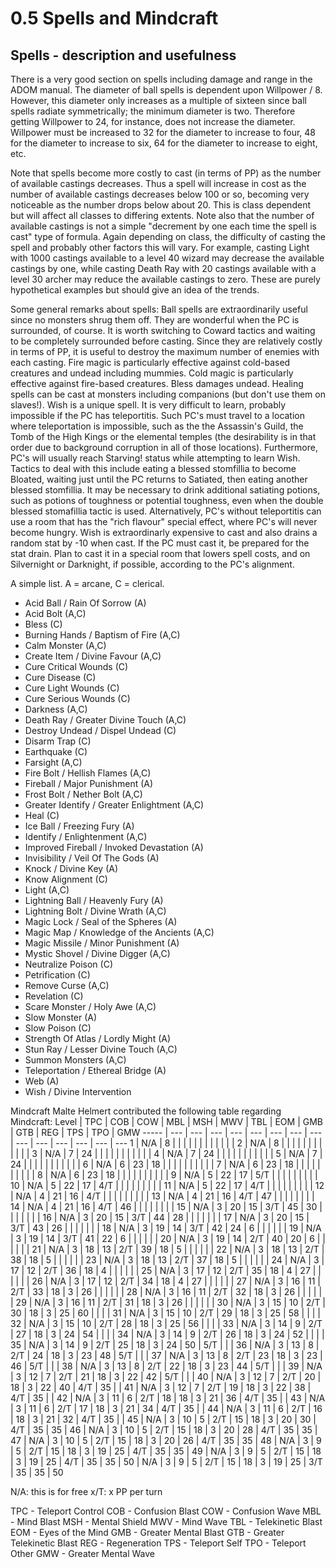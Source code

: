 # 0.5 Spells and Mindcraft

## Spells - description and usefulness

There is a very good section on spells including damage and range in the ADOM manual. The diameter of ball spells is dependent upon Willpower / 8. However, this diameter only increases as a multiple of sixteen since ball spells radiate symmetrically; the minimum diameter is two. Therefore getting Willpower to 24, for instance, does not increase the diameter.  Willpower must be increased to 32 for the diameter to increase to four, 48 for the diameter to increase to six, 64 for the diameter to increase to eight, etc.

Note that spells become more costly to cast (in terms of PP) as the number of available castings decreases. Thus a spell will increase in cost as the number of available castings decreases below 100 or so, becoming very noticeable as the number drops below about 20.  This is class dependent but will affect all classes to differing extents.  Note also that the number of available castings is not a simple "decrement by one each time the spell is cast" type of formula.  Again depending on class, the difficulty of casting the spell and probably other factors this will vary.  For example, casting Light with 1000 castings available to a level 40 wizard may decrease the available castings by one, while casting Death Ray with 20 castings available with a level 30 archer may reduce the available castings to zero.  These are purely hypothetical examples but should give an idea of the trends.

Some general remarks about spells: Ball spells are extraordinarily useful since no monsters shrug them off. They are wonderful when the PC is surrounded, of course. It is worth switching to Coward tactics and waiting to be completely surrounded before casting. Since they are relatively costly in terms of PP, it is useful to destroy the maximum number of enemies with each casting. Fire magic is particularly effective against cold-based creatures and undead including mummies. Cold magic is particularly effective against fire-based creatures. Bless damages undead. Healing spells can be cast at monsters including companions (but don't use them on slaves!). Wish is a unique spell. It is very difficult to learn, probably impossible if the PC has teleportitis. Such PC's must travel to a location where teleportation is impossible, such as the the Assassin's Guild, the Tomb of the High Kings or the elemental temples (the desirability is in that order due to background corruption in all of those locations). Furthermore, PC's will usually reach Starving! status while attempting to learn Wish. Tactics to deal with this include eating a blessed stomfillia to become Bloated, waiting just until the PC returns to Satiated, then eating another blessed stomfillia. It may be necessary to drink additional satiating potions, such as potions of toughness or potential toughness, even when the double blessed stomafillia tactic is used. Alternatively, PC's without teleportitis can use a room that has the "rich flavour" special effect, where PC's will never become hungry. Wish is extraordinarly expensive to cast and also drains a random stat by -10 when cast. If the PC must cast it, be prepared for the stat drain. Plan to cast it in a special room that lowers spell costs, and on Silvernight or Darknight, if possible, according to the PC's alignment.

A simple list. A = arcane, C = clerical.

* Acid Ball / Rain Of Sorrow (A)
* Acid Bolt (A,C)
* Bless (C)
* Burning Hands / Baptism of Fire (A,C)
* Calm Monster (A,C)
* Create Item / Divine Favour (A,C)
* Cure Critical Wounds (C)
* Cure Disease (C)
* Cure Light Wounds (C)
* Cure Serious Wounds (C)
* Darkness (A,C)
* Death Ray / Greater Divine Touch (A,C)
* Destroy Undead / Dispel Undead (C)
* Disarm Trap (C)
* Earthquake (C)
* Farsight (A,C)
* Fire Bolt / Hellish Flames (A,C)
* Fireball / Major Punishment (A)
* Frost Bolt / Nether Bolt (A,C)
* Greater Identify / Greater Enlightment (A,C)
* Heal (C)
* Ice Ball / Freezing Fury (A)
* Identify / Enlightenment (A,C)
* Improved Fireball / Invoked Devastation (A)
* Invisibility / Veil Of The Gods (A)
* Knock / Divine Key (A)
* Know Alignment (C)
* Light (A,C)
* Lightning Ball / Heavenly Fury (A)
* Lightning Bolt / Divine Wrath (A,C)
* Magic Lock / Seal of the Spheres (A)
* Magic Map / Knowledge of the Ancients (A,C)
* Magic Missile / Minor Punishment (A)
* Mystic Shovel / Divine Digger (A,C)
* Neutralize Poison (C)
* Petrification (C)
* Remove Curse (A,C)
* Revelation (C)
* Scare Monster / Holy Awe (A,C)
* Slow Monster (A)
* Slow Poison (C)
* Strength Of Atlas / Lordly Might (A)
* Stun Ray / Lesser Divine Touch (A,C)
* Summon Monsters (A,C)
* Teleportation / Ethereal Bridge (A)
* Web (A)
* Wish / Divine Intervention

Mindcraft
Malte Helmert contributed the following table regarding Mindcraft: 
Level | TPC | COB | COW | MBL | MSH | MWV | TBL | EOM | GMB | GTB | REG | TPS | TPO | GMW
----- | --- | --- | --- | --- | --- | --- | --- | --- | --- | --- | --- | --- | --- | ---
    1 | N/A | 8 | | | | | | | | | | | | 
    2 | N/A | 8 | | | | | | | | | | | | 
    3 | N/A | 7 | 24 | | | | | | | | | | | 
    4 | N/A | 7 | 24 | | | | | | | | | | | 
    5 | N/A | 7 | 24 | | | | | | | | | | | 
    6 | N/A | 6 | 23 | 18 | | | | | | | | | | 
    7 | N/A | 6 | 23 | 18 | | | | | | | | | | 
    8 | N/A | 6 | 23 | 18 | | | | | | | | | | 
    9 | N/A | 5 | 22 | 17 | 5/T | | | | | | | | | 
   10 | N/A | 5 | 22 | 17 | 4/T | | | | | | | | | 
   11 | N/A | 5 | 22 | 17 | 4/T | | | | | | | | | 
   12 | N/A | 4 | 21 | 16 | 4/T | | | | | | | | | 
   13 | N/A | 4 | 21 | 16 | 4/T | 47 | | | | | | | | 
   14 | N/A | 4 | 21 | 16 | 4/T | 46 | | | | | | | | 
   15 | N/A | 3 | 20 | 15 | 3/T | 45 | 30 | | | | | | | 
   16 | N/A | 3 | 20 | 15 | 3/T | 44 | 28 | | | | | | | 
   17 | N/A | 3 | 20 | 15 | 3/T | 43 | 26 | | | | | | | 
   18 | N/A | 3 | 19 | 14 | 3/T | 42 | 24 | 6 | | | | | | 
   19 | N/A | 3 | 19 | 14 | 3/T | 41 | 22 | 6 | | | | | | 
   20 | N/A | 3 | 19 | 14 | 2/T | 40 | 20 | 6 | | | | | | 
   21 | N/A | 3 | 18 | 13 | 2/T | 39 | 18 | 5 | | | | | | 
   22 | N/A | 3 | 18 | 13 | 2/T | 38 | 18 | 5 | | | | | | 
   23 | N/A | 3 | 18 | 13 | 2/T | 37 | 18 | 5 | | | | | | 
   24 | N/A | 3 | 17 | 12 | 2/T | 36 | 18 | 4 | | | | | | 
   25 | N/A | 3 | 17 | 12 | 2/T | 35 | 18 | 4 | 27 | | | | | | 
   26 | N/A | 3 | 17 | 12 | 2/T | 34 | 18 | 4 | 27 | | | | | | 
   27 | N/A | 3 | 16 | 11 | 2/T | 33 | 18 | 3 | 26 | | | | | | 
   28 | N/A | 3 | 16 | 11 | 2/T | 32 | 18 | 3 | 26 | | | | | | 
   29 | N/A | 3 | 16 | 11 | 2/T | 31 | 18 | 3 | 26 | | | | | | 
   30 | N/A | 3 | 15 | 10 | 2/T | 30 | 18 | 3 | 25 | 60 | | | | 
   31 | N/A | 3 | 15 | 10 | 2/T | 29 | 18 | 3 | 25 | 58 | | | | 
   32 | N/A | 3 | 15 | 10 | 2/T | 28 | 18 | 3 | 25 | 56 | | | | 
   33 | N/A | 3 | 14 |  9 | 2/T | 27 | 18 | 3 | 24 | 54 | | | | 
   34 | N/A | 3 | 14 |  9 | 2/T | 26 | 18 | 3 | 24 | 52 | | | | 
   35 | N/A | 3 | 14 |  9 | 2/T | 25 | 18 | 3 | 24 | 50 | 5/T | | | 
   36 | N/A | 3 | 13 |  8 | 2/T | 24 | 18 | 3 | 23 | 48 | 5/T | | | 
   37 | N/A | 3 | 13 |  8 | 2/T | 23 | 18 | 3 | 23 | 46 | 5/T | | | 
   38 | N/A | 3 | 13 |  8 | 2/T | 22 | 18 | 3 | 23 | 44 | 5/T | | | 
   39 | N/A | 3 | 12 |  7 | 2/T | 21 | 18 | 3 | 22 | 42 | 5/T | | | 
   40 | N/A | 3 | 12 |  7 | 2/T | 20 | 18 | 3 | 22 | 40 | 4/T | 35 | | 
   41 | N/A | 3 | 12 |  7 | 2/T | 19 | 18 | 3 | 22 | 38 | 4/T | 35 | | 
   42 | N/A | 3 | 11 |  6 | 2/T | 18 | 18 | 3 | 21 | 36 | 4/T | 35 | | 
   43 | N/A | 3 | 11 |  6 | 2/T | 17 | 18 | 3 | 21 | 34 | 4/T | 35 | | 
   44 | N/A | 3 | 11 |  6 | 2/T | 16 | 18 | 3 | 21 | 32 | 4/T | 35 | | 
   45 | N/A | 3 | 10 |  5 | 2/T | 15 | 18 | 3 | 20 | 30 | 4/T | 35 | 35 | 
   46 | N/A | 3 | 10 |  5 | 2/T | 15 | 18 | 3 | 20 | 28 | 4/T | 35 | 35 | 
   47 | N/A | 3 | 10 |  5 | 2/T | 15 | 18 | 3 | 20 | 26 | 4/T | 35 | 35 | 
   48 | N/A | 3 |  9 |  5 | 2/T | 15 | 18 | 3 | 19 | 25 | 4/T | 35 | 35 | 
   49 | N/A | 3 |  9 |  5 | 2/T | 15 | 18 | 3 | 19 | 25 | 4/T | 35 | 35 | 
   50 | N/A | 3 |  9 |  5 | 2/T | 15 | 18 | 3 | 19 | 25 | 3/T | 35 | 35 | 50

N/A: this is for free
x/T: x PP per turn

TPC - Teleport Control
COB - Confusion Blast
COW - Confusion Wave
MBL - Mind Blast
MSH - Mental Shield
MWV - Mind Wave
TBL - Telekinetic Blast
EOM - Eyes of the Mind
GMB - Greater Mental Blast
GTB - Greater Telekinetic Blast
REG - Regeneration
TPS - Teleport Self
TPO - Teleport Other
GMW - Greater Mental Wave